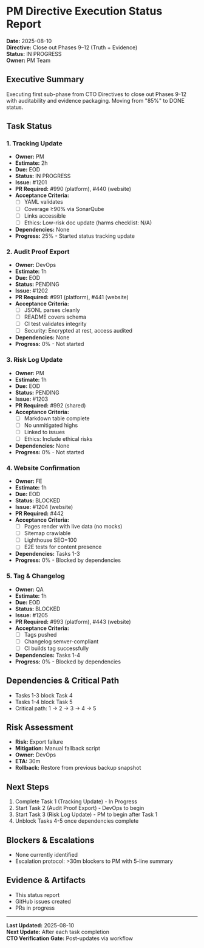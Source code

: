 # PM Directive Execution Status Report
**Date:** 2025-08-10  
**Directive:** Close out Phases 9–12 (Truth + Evidence)  
**Status:** IN PROGRESS  
**Owner:** PM Team  

## Executive Summary
Executing first sub-phase from CTO Directives to close out Phases 9-12 with auditability and evidence packaging. Moving from "85%" to DONE status.

## Task Status

### 1. Tracking Update
- **Owner:** PM
- **Estimate:** 2h
- **Due:** EOD
- **Status:** IN PROGRESS
- **Issue:** #1201
- **PR Required:** #990 (platform), #440 (website)
- **Acceptance Criteria:**
  - [ ] YAML validates
  - [ ] Coverage ≥90% via SonarQube
  - [ ] Links accessible
  - [ ] Ethics: Low-risk doc update (harms checklist: N/A)
- **Dependencies:** None
- **Progress:** 25% - Started status tracking update

### 2. Audit Proof Export
- **Owner:** DevOps
- **Estimate:** 1h
- **Due:** EOD
- **Status:** PENDING
- **Issue:** #1202
- **PR Required:** #991 (platform), #441 (website)
- **Acceptance Criteria:**
  - [ ] JSONL parses cleanly
  - [ ] README covers schema
  - [ ] CI test validates integrity
  - [ ] Security: Encrypted at rest, access audited
- **Dependencies:** None
- **Progress:** 0% - Not started

### 3. Risk Log Update
- **Owner:** PM
- **Estimate:** 1h
- **Due:** EOD
- **Status:** PENDING
- **Issue:** #1203
- **PR Required:** #992 (shared)
- **Acceptance Criteria:**
  - [ ] Markdown table complete
  - [ ] No unmitigated highs
  - [ ] Linked to issues
  - [ ] Ethics: Include ethical risks
- **Dependencies:** None
- **Progress:** 0% - Not started

### 4. Website Confirmation
- **Owner:** FE
- **Estimate:** 1h
- **Due:** EOD
- **Status:** BLOCKED
- **Issue:** #1204 (website)
- **PR Required:** #442
- **Acceptance Criteria:**
  - [ ] Pages render with live data (no mocks)
  - [ ] Sitemap crawlable
  - [ ] Lighthouse SEO=100
  - [ ] E2E tests for content presence
- **Dependencies:** Tasks 1-3
- **Progress:** 0% - Blocked by dependencies

### 5. Tag & Changelog
- **Owner:** QA
- **Estimate:** 1h
- **Due:** EOD
- **Status:** BLOCKED
- **Issue:** #1205
- **PR Required:** #993 (platform), #443 (website)
- **Acceptance Criteria:**
  - [ ] Tags pushed
  - [ ] Changelog semver-compliant
  - [ ] CI builds tag successfully
- **Dependencies:** Tasks 1-4
- **Progress:** 0% - Blocked by dependencies

## Dependencies & Critical Path
- Tasks 1-3 block Task 4
- Tasks 1-4 block Task 5
- Critical path: 1 → 2 → 3 → 4 → 5

## Risk Assessment
- **Risk:** Export failure
- **Mitigation:** Manual fallback script
- **Owner:** DevOps
- **ETA:** 30m
- **Rollback:** Restore from previous backup snapshot

## Next Steps
1. Complete Task 1 (Tracking Update) - In Progress
2. Start Task 2 (Audit Proof Export) - DevOps to begin
3. Start Task 3 (Risk Log Update) - PM to begin after Task 1
4. Unblock Tasks 4-5 once dependencies complete

## Blockers & Escalations
- None currently identified
- Escalation protocol: >30m blockers to PM with 5-line summary

## Evidence & Artifacts
- This status report
- GitHub issues created
- PRs in progress

---
**Last Updated:** 2025-08-10  
**Next Update:** After each task completion  
**CTO Verification Gate:** Post-updates via workflow
